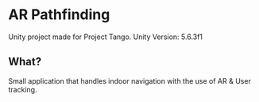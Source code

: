 # AR Pathfinding
Unity project made for Project Tango. 
Unity Version: 5.6.3f1

## What?
Small application that handles indoor navigation with the use of AR & User tracking.
